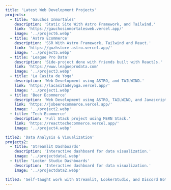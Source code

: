 ```yaml
---
title: 'Latest Web Development Projects'
projects:
  - title: 'Gauchos Inmortales'
    description: 'Static Site With Astro Framework, and Tailwind.'
    link: 'https://gauchosinmortalesweb.vercel.app/'
    image: '../project6.webp'
  - title: 'Astro Ecommerce'
    description: 'SSR With Astro Framework, Tailwind and React.'
    link: 'https://guzhstore-astro.vercel.app/'
    image: '../project5.webp'
  - title: 'League Pro Data'
    description: 'Side-project done with friends built with ReactJs.'
    link: 'https://www.leagueprodata.com'
    image: '../project3.webp'
  - title: 'La Casita de Yoga'
    description: 'Web Development using ASTRO, and TAILWIND.'
    link: 'https://lacasitadeyoga.vercel.app/'
    image: '../project1.webp'
  - title: 'Beer Ecommerce'
    description: 'Web Development using ASTRO, TAILWIND, and Javascript.'
    link: 'https://jsbeerecommerce.vercel.app/'
    image: '../project2.webp'
  - title: 'Tech Ecommerce'
    description: 'Full Stack project using MERN Stack.'
    link: 'https://reacttechecommerce.vercel.app/'
    image: '../project4.webp'

title2: 'Data Analysis & Visualization'
projects2:
  - title: 'Streamlit Dashboards'
    description: 'Interactive dashboard for data visualization.'
    image: '../projectdata1.webp'
  - title: 'Looker Studio Dashboards'
    description: 'Interactive dashboard for data visualization.'
    image: '../projectdata2.webp'

title3: 'Self-taught work with Streamlit, LookerStudio, and Discord Bots in Python and Javascript.'
---
```

